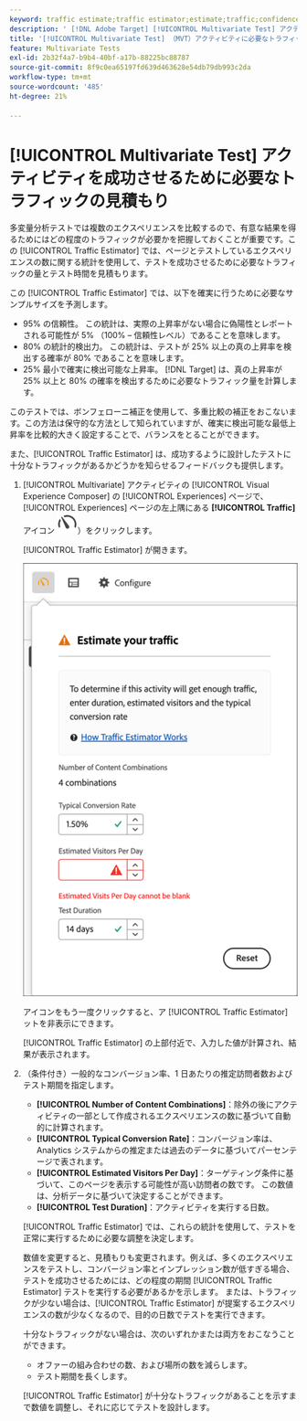 ```yaml
---
keyword: traffic estimate;traffic estimator;estimate;traffic;confidence;statistical power;lift;bonferroni;conversion rate;visitors per day;duration
description: ' [!DNL Adobe Target] [!UICONTROL Multivariate Test] アクティビティが成功するのに十分なトラフィックがあるかどうかを知ることができるトラフィック見積もりを使用する方法を説明します。'
title: '[!UICONTROL Multivariate Test] （MVT）アクティビティに必要なトラフィックはどれくらいですか？'
feature: Multivariate Tests
exl-id: 2b32f4a7-b9b4-40bf-a17b-88225bc88787
source-git-commit: 8f9c0ea65197fd639d463628e54db79db993c2da
workflow-type: tm+mt
source-wordcount: '485'
ht-degree: 21%

---
```


# [!UICONTROL Multivariate Test] アクティビティを成功させるために必要なトラフィックの見積もり

多変量分析テストでは複数のエクスペリエンスを比較するので、有意な結果を得るためにはどの程度のトラフィックが必要かを把握しておくことが重要です。この [!UICONTROL Traffic Estimator] では、ページとテストしているエクスペリエンスの数に関する統計を使用して、テストを成功させるために必要なトラフィックの量とテスト時間を見積もります。

この [!UICONTROL Traffic Estimator] では、以下を確実に行うために必要なサンプルサイズを予測します。

* 95% の信頼性。 この統計は、実際の上昇率がない場合に偽陽性とレポートされる可能性が 5% （100% – 信頼性レベル）であることを意味します。
* 80% の統計的検出力。 この統計は、テストが 25% 以上の真の上昇率を検出する確率が 80% であることを意味します。
* 25% 最小で確実に検出可能な上昇率。 [!DNL Target] は、真の上昇率が 25% 以上と 80% の確率を検出するために必要なトラフィック量を計算します。

このテストでは、ボンフェローニ補正を使用して、多重比較の補正をおこないます。この方法は保守的な方法として知られていますが、確実に検出可能な最低上昇率を比較的大きく設定することで、バランスをとることができます。

また、[!UICONTROL Traffic Estimator] は、成功するように設計したテストに十分なトラフィックがあるかどうかを知らせるフィードバックも提供します。

1. [!UICONTROL Multivariate] アクティビティの [!UICONTROL Visual Experience Composer] の [!UICONTROL Experiences] ページで、[!UICONTROL Experiences] ページの左上隅にある **[!UICONTROL Traffic]** アイコン ![ トラフィック見積もりアイコン ](/help/main/assets/icons/Gauge2.svg)）をクリックします。

   [!UICONTROL Traffic Estimator] が開きます。

   ![ トラフィック見積もりユーザーインターフェイス ](/help/main/c-activities/c-multivariate-testing/t-create-multivariate-test/assets/mvt-est.png)

   アイコンをもう一度クリックすると、ア [!UICONTROL Traffic Estimator] ットを非表示にできます。

   [!UICONTROL Traffic Estimator] の上部付近で、入力した値が計算され、結果が表示されます。

1. （条件付き）一般的なコンバージョン率、1 日あたりの推定訪問者数およびテスト期間を指定します。

   * **[!UICONTROL Number of Content Combinations]**：除外の後にアクティビティの一部として作成されるエクスペリエンスの数に基づいて自動的に計算されます。
   * **[!UICONTROL Typical Conversion Rate]**：コンバージョン率は、Analytics システムからの推定または過去のデータに基づいてパーセンテージで表されます。
   * **[!UICONTROL Estimated Visitors Per Day]**：ターゲティング条件に基づいて、このページを表示する可能性が高い訪問者の数です。 この数値は、分析データに基づいて決定することができます。
   * **[!UICONTROL Test Duration]**：アクティビティを実行する日数。

   [!UICONTROL Traffic Estimator] では、これらの統計を使用して、テストを正常に実行するために必要な調整を決定します。

   数値を変更すると、見積もりも変更されます。例えば、多くのエクスペリエンスをテストし、コンバージョン率とインプレッション数が低すぎる場合、テストを成功させるためには、どの程度の期間 [!UICONTROL Traffic Estimator] テストを実行する必要があるかを示します。 または、トラフィックが少ない場合は、[!UICONTROL Traffic Estimator] が提案するエクスペリエンスの数が少なくなるので、目的の日数でテストを実行できます。

   十分なトラフィックがない場合は、次のいずれかまたは両方をおこなうことができます。

   * オファーの組み合わせの数、および場所の数を減らします。
   * テスト期間を長くします。

   [!UICONTROL Traffic Estimator] が十分なトラフィックがあることを示すまで数値を調整し、それに応じてテストを設計します。
